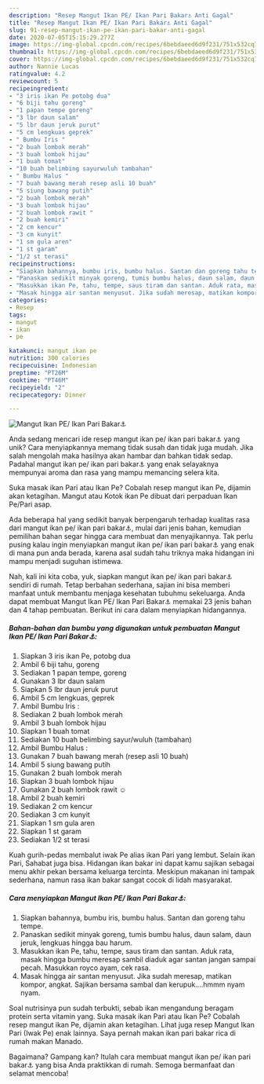 ```yaml
---
description: "Resep Mangut Ikan PE/ Ikan Pari Bakar⚓ Anti Gagal"
title: "Resep Mangut Ikan PE/ Ikan Pari Bakar⚓ Anti Gagal"
slug: 91-resep-mangut-ikan-pe-ikan-pari-bakar-anti-gagal
date: 2020-07-05T15:15:29.277Z
image: https://img-global.cpcdn.com/recipes/6bebdaeed6d9f231/751x532cq70/mangut-ikan-pe-ikan-pari-bakar⚓-foto-resep-utama.jpg
thumbnail: https://img-global.cpcdn.com/recipes/6bebdaeed6d9f231/751x532cq70/mangut-ikan-pe-ikan-pari-bakar⚓-foto-resep-utama.jpg
cover: https://img-global.cpcdn.com/recipes/6bebdaeed6d9f231/751x532cq70/mangut-ikan-pe-ikan-pari-bakar⚓-foto-resep-utama.jpg
author: Nannie Lucas
ratingvalue: 4.2
reviewcount: 5
recipeingredient:
- "3 iris ikan Pe potobg dua"
- "6 biji tahu goreng"
- "1 papan tempe goreng"
- "3 lbr daun salam"
- "5 lbr daun jeruk purut"
- "5 cm lengkuas geprek"
- " Bumbu Iris "
- "2 buah lombok merah"
- "3 buah lombok hijau"
- "1 buah tomat"
- "10 buah belimbing sayurwuluh tambahan"
- " Bumbu Halus "
- "7 buah bawang merah resep asli 10 buah"
- "5 siung bawang putih"
- "2 buah lombok merah"
- "3 buah lombok hijau"
- "2 buah lombok rawit "
- "2 buah kemiri"
- "2 cm kencur"
- "3 cm kunyit"
- "1 sm gula aren"
- "1 st garam"
- "1/2 st terasi"
recipeinstructions:
- "Siapkan bahannya, bumbu iris, bumbu halus. Santan dan goreng tahu tempe."
- "Panaskan sedikit minyak goreng, tumis bumbu halus, daun salam, daun jeruk, lengkuas hingga bau harum."
- "Masukkan ikan Pe, tahu, tempe, saus tiram dan santan. Aduk rata, masak hingga bumbu meresap sambil diaduk agar santan jangan sampai pecah. Masukkan royco ayam, cek rasa."
- "Masak hingga air santan menyusut. Jika sudah meresap, matikan kompor, angkat. Sajikan bersama sambal dan kerupuk....hmmm nyam nyam."
categories:
- Resep
tags:
- mangut
- ikan
- pe

katakunci: mangut ikan pe 
nutrition: 300 calories
recipecuisine: Indonesian
preptime: "PT26M"
cooktime: "PT46M"
recipeyield: "2"
recipecategory: Dinner

---
```



![Mangut Ikan PE/ Ikan Pari Bakar⚓](https://img-global.cpcdn.com/recipes/6bebdaeed6d9f231/751x532cq70/mangut-ikan-pe-ikan-pari-bakar⚓-foto-resep-utama.jpg)

Anda sedang mencari ide resep mangut ikan pe/ ikan pari bakar⚓ yang unik? Cara menyiapkannya memang tidak susah dan tidak juga mudah. Jika salah mengolah maka hasilnya akan hambar dan bahkan tidak sedap. Padahal mangut ikan pe/ ikan pari bakar⚓ yang enak selayaknya mempunyai aroma dan rasa yang mampu memancing selera kita.

Suka masak ikan Pari atau Ikan Pe? Cobalah resep mangut ikan Pe, dijamin akan ketagihan. Mangut atau Kotok ikan Pe dibuat dari perpaduan Ikan Pe/Pari asap.

Ada beberapa hal yang sedikit banyak berpengaruh terhadap kualitas rasa dari mangut ikan pe/ ikan pari bakar⚓, mulai dari jenis bahan, kemudian pemilihan bahan segar hingga cara membuat dan menyajikannya. Tak perlu pusing kalau ingin menyiapkan mangut ikan pe/ ikan pari bakar⚓ yang enak di mana pun anda berada, karena asal sudah tahu triknya maka hidangan ini mampu menjadi suguhan istimewa.


Nah, kali ini kita coba, yuk, siapkan mangut ikan pe/ ikan pari bakar⚓ sendiri di rumah. Tetap berbahan sederhana, sajian ini bisa memberi manfaat untuk membantu menjaga kesehatan tubuhmu sekeluarga. Anda dapat membuat Mangut Ikan PE/ Ikan Pari Bakar⚓ memakai 23 jenis bahan dan 4 tahap pembuatan. Berikut ini cara dalam menyiapkan hidangannya.

<!--inarticleads1-->

##### Bahan-bahan dan bumbu yang digunakan untuk pembuatan Mangut Ikan PE/ Ikan Pari Bakar⚓:

1. Siapkan 3 iris ikan Pe, potobg dua
1. Ambil 6 biji tahu, goreng
1. Sediakan 1 papan tempe, goreng
1. Gunakan 3 lbr daun salam
1. Siapkan 5 lbr daun jeruk purut
1. Ambil 5 cm lengkuas, geprek
1. Ambil  Bumbu Iris :
1. Sediakan 2 buah lombok merah
1. Ambil 3 buah lombok hijau
1. Siapkan 1 buah tomat
1. Sediakan 10 buah belimbing sayur/wuluh (tambahan)
1. Ambil  Bumbu Halus :
1. Gunakan 7 buah bawang merah (resep asli 10 buah)
1. Ambil 5 siung bawang putih
1. Gunakan 2 buah lombok merah
1. Siapkan 3 buah lombok hijau
1. Gunakan 2 buah lombok rawit ☺
1. Ambil 2 buah kemiri
1. Sediakan 2 cm kencur
1. Sediakan 3 cm kunyit
1. Siapkan 1 sm gula aren
1. Siapkan 1 st garam
1. Sediakan 1/2 st terasi


Kuah gurih-pedas membalut iwak Pe alias ikan Pari yang lembut. Selain ikan Pari, Sahabat juga bisa. Hidangan ikan bakar ini dapat kamu sajikan sebagai menu akhir pekan bersama keluarga tercinta. Meskipun makanan ini tampak sederhana, namun rasa ikan bakar sangat cocok di lidah masyarakat. 

<!--inarticleads2-->

##### Cara menyiapkan Mangut Ikan PE/ Ikan Pari Bakar⚓:

1. Siapkan bahannya, bumbu iris, bumbu halus. Santan dan goreng tahu tempe.
1. Panaskan sedikit minyak goreng, tumis bumbu halus, daun salam, daun jeruk, lengkuas hingga bau harum.
1. Masukkan ikan Pe, tahu, tempe, saus tiram dan santan. Aduk rata, masak hingga bumbu meresap sambil diaduk agar santan jangan sampai pecah. Masukkan royco ayam, cek rasa.
1. Masak hingga air santan menyusut. Jika sudah meresap, matikan kompor, angkat. Sajikan bersama sambal dan kerupuk....hmmm nyam nyam.


Soal nutrisinya pun sudah terbukti, sebab ikan mengandung beragam protein serta vitamin yang. Suka masak ikan Pari atau Ikan Pe? Cobalah resep mangut ikan Pe, dijamin akan ketagihan. Lihat juga resep Mangut Ikan Pari (Iwak Pe) enak lainnya. Saya pernah makan ikan pari bakar rica di rumah makan Manado. 

Bagaimana? Gampang kan? Itulah cara membuat mangut ikan pe/ ikan pari bakar⚓ yang bisa Anda praktikkan di rumah. Semoga bermanfaat dan selamat mencoba!
